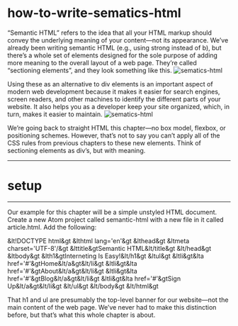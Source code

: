# how-to-write-sematics-html
“Semantic HTML” refers to the idea that all your HTML markup should convey the underlying meaning of your content—not its appearance. We’ve already been writing semantic HTML (e.g., using strong instead of b), but there’s a whole set of elements designed for the sole purpose of adding more meaning to the overall layout of a web page. They’re called “sectioning elements”, and they look something like this.
    <img src="https://internetingishard.com/html-and-css/semantic-html/html-sectioning-elements-00c3fd.png" alt="sematics-html">
    
Using these as an alternative to div elements is an important aspect of modern web development because it makes it easier for search engines, screen readers, and other machines to identify the different parts of your website. It also helps you as a developer keep your site organized, which, in turn, makes it easier to maintain.
    <img src="https://internetingishard.com/html-and-css/semantic-html/semantic-html-ffab7c.png" alt="sematics-html">
    
We’re going back to straight HTML this chapter—no box model, flexbox, or positioning schemes. However, that’s not to say you can’t apply all of the CSS rules from previous chapters to these new elements. Think of sectioning elements as div’s, but with meaning. 
    <hr>
                           <h1>setup</h1>
    
   <hr>
    
Our example for this chapter will be a simple unstyled HTML document. Create a new Atom project called semantic-html with a new file in it called article.html. Add the following:


&lt!DOCTYPE html&gt
&lthtml lang='en'&gt
 &lthead&gt
    &ltmeta charset='UTF-8'/&gt
    &lttitle&gtSemantic HTML&lt/title&gt
 &lt/head&gt
 &ltbody&gt
    &lth1&gtInterneting Is Easy!&lt/h1&gt
    &ltul&gt
      &ltli&gt&lta href='#'&gtHome&lt/a&gt&lt/li&gt
      &ltli&gt&lta href='#'&gtAbout&lt/a&gt&lt/li&gt
      &ltli&gt&lta href='#'&gtBlog&lt/a&gt&lt/li&gt
      &ltli&gt&lta href='#'&gtSign Up&lt/a&gt&lt/li&gt
    &lt/ul&gt
  &lt/body&gt
&lt/html&gt
   
    
That h1 and ul are presumably the top-level banner for our website—not the main content of the web page. We’ve never had to make this distinction before, but that’s what this whole chapter is about.
